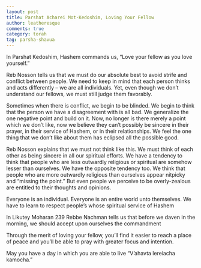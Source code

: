 ```yaml
---
layout: post
title: Parshat Acharei Mot-Kedoshim, Loving Your Fellow
author: leatheresque
comments: true
category: torah
tag: parsha-shavua
---
```


In Parshat Kedoshim, Hashem commands us, “Love your fellow as you love yourself.”

Reb Nosson tells us that we must do our absolute best to avoid strife and conflict between people. We need to keep in mind that each person thinks and acts differently – we are all individuals. Yet, even though we don’t understand our fellows, we must still judge them favorably.
<!--more-->
Sometimes when there is conflict, we begin to be blinded. We begin to think that the person we have a disagreement with is all bad. We generalize the one negative point and build on it. Now, no longer is there merely a point which we don’t like, now we believe they can’t possibly be sincere in their prayer, in their service of Hashem, or in their relationships. We feel the one thing that we don’t like about them has eclipsed all the possible good.

Reb Nosson explains that we must not think like this. We must think of each other as being sincere in all our spiritual efforts. We have a tendency to think that people who are less outwardly religious or spiritual are somehow lesser than ourselves. We have the opposite tendency too. We think that people who are more outwardly religious than ourselves appear nitpicky and “missing the point.” But even people we perceive to be overly-zealous are entitled to their thoughts and opinions.

Everyone is an individual. Everyone is an entire world unto themselves. We have to learn to respect people’s whose spiritual service of Hashem

In Likutey Moharan 239 Rebbe Nachman tells us that before we daven in the morning, we should accept upon ourselves the commandment

Through the merit of loving your fellow, you’ll find it easier to reach a place of peace and you’ll be able to pray with greater focus and intention.

May you have a day in which you are able to live “V’ahavta lereiacha kamocha.”